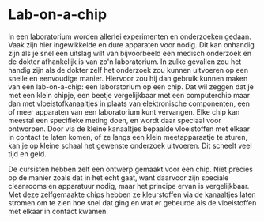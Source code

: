 # Lab-on-a-chip
In een laboratorium worden allerlei experimenten en onderzoeken gedaan. Vaak zijn hier ingewikkelde en dure apparaten voor nodig. Dit kan onhandig zijn als je snel een uitslag wilt van bijvoorbeeld een medisch onderzoek en de dokter afhankelijk is van zo'n laboratorium. In zulke gevallen zou het handig zijn als de dokter zelf het onderzoek zou kunnen uitvoeren op een snelle en eenvoudige manier. Hiervoor zou hij dan gebruik kunnen maken van een lab-on-a-chip: een laboratorium op een chip. Dat wil zeggen dat je met een klein chipje, een beetje vergelijkbaar met een computerchip maar dan met vloeistofkanaaltjes in plaats van elektronische componenten, een of meer apparaten van een laboratorium kunt vervangen. Elke chip kan meestal een specifieke meting doen, en wordt daar speciaal voor ontworpen. Door via de kleine kanaaltjes bepaalde vloeistoffen met elkaar in contact te laten komen, of ze langs een klein meetapparaatje te sturen, kan je op kleine schaal het gewenste onderzoek uitvoeren. Dit scheelt veel tijd en geld.

De cursisten hebben zelf een ontwerp gemaakt voor een chip. Niet precies op de manier zoals dat in het echt gaat, want daarvoor zijn speciale cleanrooms en apparatuur nodig, maar het principe ervan is vergelijkbaar. Met deze zelfgemaakte chips hebben ze kleurstoffen via de kanaaltjes laten stromen om te zien hoe snel dat ging en wat er gebeurde als de vloeistoffen met elkaar in contact kwamen.
